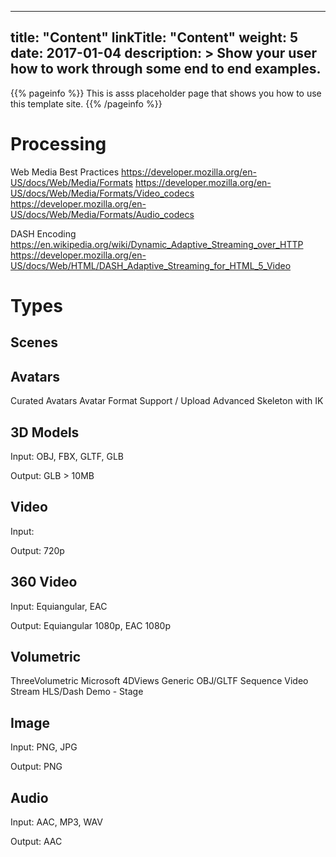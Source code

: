 
---
title: "Content"
linkTitle: "Content"
weight: 5
date: 2017-01-04
description: >
  Show your user how to work through some end to end examples.
---

{{% pageinfo %}}
This is asss placeholder page that shows you how to use this template site.
{{% /pageinfo %}}

# Processing

Web Media Best Practices
https://developer.mozilla.org/en-US/docs/Web/Media/Formats
https://developer.mozilla.org/en-US/docs/Web/Media/Formats/Video_codecs
https://developer.mozilla.org/en-US/docs/Web/Media/Formats/Audio_codecs

DASH Encoding
https://en.wikipedia.org/wiki/Dynamic_Adaptive_Streaming_over_HTTP
https://developer.mozilla.org/en-US/docs/Web/HTML/DASH_Adaptive_Streaming_for_HTML_5_Video

# Types

## Scenes

## Avatars
Curated Avatars
Avatar Format Support / Upload
Advanced Skeleton with IK

## 3D Models
Input:		OBJ, FBX, GLTF, GLB

Output:	GLB 				> 10MB

## Video
Input:		

Output:	720p

## 360 Video
Input:		Equiangular, EAC

Output:	Equiangular 1080p, EAC 1080p

## Volumetric
ThreeVolumetric
Microsoft
4DViews
Generic OBJ/GLTF Sequence
Video Stream HLS/Dash
Demo - Stage

## Image
Input:		PNG, JPG

Output:	PNG			

## Audio
Input: 	AAC, MP3, WAV

Output:	AAC
